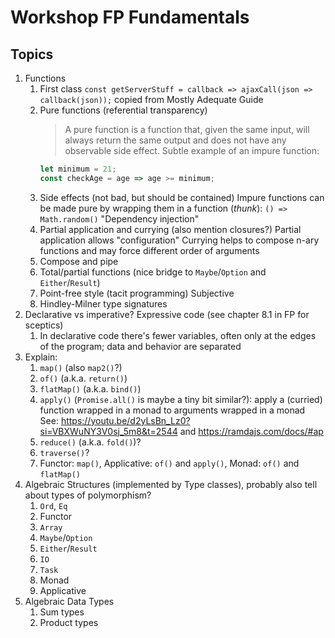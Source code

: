 # Workshop FP Fundamentals

## Topics

1. Functions
   1. First class
      `const getServerStuff = callback => ajaxCall(json => callback(json));` copied from Mostly Adequate Guide
   2. Pure functions (referential transparency)
      > A pure function is a function that, given the same input, will always return the same output and does not have any observable side effect.
      Subtle example of an impure function:
      ```js
      let minimum = 21;
      const checkAge = age => age >= minimum;
      ```
   3. Side effects (not bad, but should be contained)
      Impure functions can be made pure by wrapping them in a function (*thunk*): `() => Math.random()`
      "Dependency injection"
   4. Partial application and currying (also mention closures?)
      Partial application allows "configuration"
      Currying helps to compose n-ary functions and may force different order of arguments
   5. Compose and pipe
   6. Total/partial functions (nice bridge to `Maybe`/`Option` and `Either`/`Result`)
   7. Point-free style (tacit programming)
      Subjective
   8. Hindley-Milner type signatures
2. Declarative vs imperative? Expressive code (see chapter 8.1 in FP for sceptics)
   1.  In declarative code there's fewer variables, often only at the edges of the program; data and behavior are separated
3. Explain:
   1. `map()` (also `map2()`?)
   2. `of()` (a.k.a. `return()`)
   3. `flatMap()` (a.k.a. `bind()`)
   4. `apply()` (`Promise.all()` is maybe a tiny bit similar?): apply a (curried) function wrapped in a monad to arguments wrapped in a monad
      See: https://youtu.be/d2yLsBn_Lz0?si=VBXWuNY3V0sj_5m8&t=2544 and https://ramdajs.com/docs/#ap
   5. `reduce()` (a.k.a. `fold()`)?
   6. `traverse()`?
   7. Functor: `map()`, Applicative: `of()` and `apply()`, Monad: `of()` and `flatMap()`
4. Algebraic Structures (implemented by Type classes), probably also tell about types of polymorphism?
   1. `Ord`, `Eq`
   2. Functor
   3. `Array`
   4. `Maybe`/`Option`
   5. `Either`/`Result`
   6. `IO`
   7. `Task`
   8. Monad
   9. Applicative
5. Algebraic Data Types
   1. Sum types
   2. Product types
